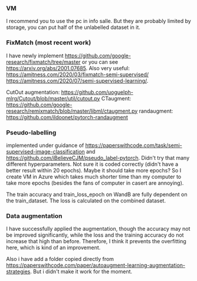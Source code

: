 ### VM
I recommend you to use the pc in info salle. But they are probably limited by storage, you can put half of the unlabelled dataset in it.

### FixMatch (most recent work)
I have newly implement https://github.com/google-research/fixmatch/tree/master or you can see https://arxiv.org/abs/2001.07685. 
Also very useful: https://amitness.com/2020/03/fixmatch-semi-supervised/ https://amitness.com/2020/07/semi-supervised-learning/.

CutOut augmentation: https://github.com/uoguelph-mlrg/Cutout/blob/master/util/cutout.py 
CTaugment: https://github.com/google-research/remixmatch/blob/master/libml/ctaugment.py
randaugment: https://github.com/ildoonet/pytorch-randaugment

### Pseudo-labelling
implemented under guidance of https://paperswithcode.com/task/semi-supervised-image-classification and https://github.com/iBelieveCJM/pseudo_label-pytorch. Didn't try that many different hyperparameters. Not sure it is coded correctly (didn't have a better result within 20 epochs). Maybe it should take more epochs? So I create VM in Azure which takes much shorter time than my computer to take more epochs (besides the fans of computer in casert are annoying).

The train accuracy and train_loss_epoch on WandB are fully dependent on the train_dataset. The loss is calculated on the combined dataset.

### Data augmentation
I have successfully applied the augmentation, though the accuracy may not be improved significantly, while the loss and the training accuracy do not increase that high than before. Therefore, I think it prevents the overfitting here, which is kind of an improvement. 

Also i have add a folder copied directly from https://paperswithcode.com/paper/autoaugment-learning-augmentation-strategies. But i didn't make it work for the moment.